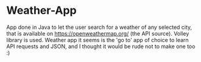# Weather-App

App done in Java to let the user search for a weather of any selected city, that is available on https://openweathermap.org/ (the API source). Volley library is used. 
Weather app it seems is the 'go to' app of choice to learn API requests and JSON, and I thought it would be rude not to make one too :) 

